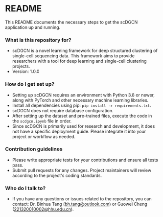 
# README #

This README documents the necessary steps to get the scDGCN application up and running.

### What is this repository for? ###

* scDGCN is a novel learning framework for deep structured clustering of single-cell sequencing data. This framework aims to provide researchers with a tool for deep learning and single-cell clustering projects.
* Version: 1.0.0

### How do I get set up? ###

* Setting up scDGCN requires an environment with Python 3.8 or newer, along with PyTorch and other necessary machine learning libraries.
* Install all dependencies using pip: `pip install -r requirements.txt`.
* scDGCN does not require database configuration.
* After setting up the dataset and pre-trained files, execute the code in the `scdgcn.ipynb` file in order.
* Since scDGCN is primarily used for research and development, it does not have a specific deployment guide. Please integrate it into your project or workflow as needed.

### Contribution guidelines ###

* Please write appropriate tests for your contributions and ensure all tests pass.
* Submit pull requests for any changes. Project maintainers will review according to the project's coding standards.

### Who do I talk to? ###

* If you have any questions or issues related to the repository, you can contact: Dr. Binhua Tang (bh.tang@outlook.com) or Guowei Cheng (221320010002@hhu.edu.cn).
